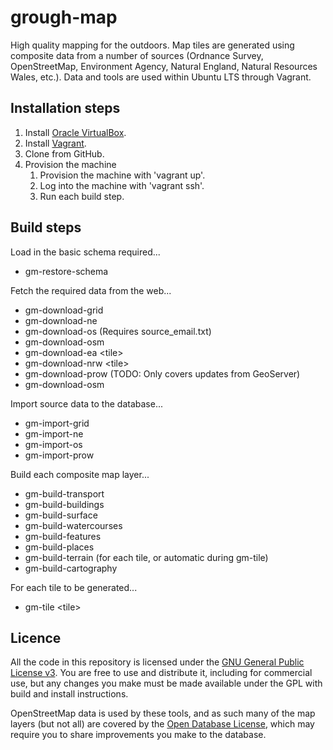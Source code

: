 # grough-map
High quality mapping for the outdoors. Map tiles are generated using composite data from a number of sources (Ordnance Survey, OpenStreetMap, Environment Agency, Natural England, Natural Resources Wales, etc.). Data and tools are used within Ubuntu LTS through Vagrant.

## Installation steps
1. Install [Oracle VirtualBox](https://www.virtualbox.org/).
2. Install [Vagrant](https://www.vagrantup.com/).
3. Clone from GitHub.
4. Provision the machine
	1. Provision the machine with 'vagrant up'.
	2. Log into the machine with 'vagrant ssh'.
	3. Run each build step.

## Build steps

Load in the basic schema required...
- gm-restore-schema

Fetch the required data from the web...
- gm-download-grid
- gm-download-ne
- gm-download-os (Requires source_email.txt)
- gm-download-osm
- gm-download-ea \<tile\>
- gm-download-nrw \<tile\>
- gm-download-prow	(TODO: Only covers updates from GeoServer)
- gm-download-osm 
 
Import source data to the database...
- gm-import-grid
- gm-import-ne
- gm-import-os
- gm-import-prow
  
Build each composite map layer...
- gm-build-transport
- gm-build-buildings
- gm-build-surface
- gm-build-watercourses
- gm-build-features
- gm-build-places
- gm-build-terrain (for each tile, or automatic during gm-tile)
- gm-build-cartography

For each tile to be generated...  
- gm-tile \<tile\>

## Licence

All the code in this repository is licensed under the [GNU General Public License v3](http://www.gnu.org/licenses/gpl-3.0.en.html). You are free to use and distribute it, including for commercial use, but any changes you make must be made available under the GPL with build and install instructions.

OpenStreetMap data is used by these tools, and as such many of the map layers (but not all) are covered by the [Open Database License](http://wiki.openstreetmap.org/wiki/Open_Data_License/Community_Guidelines), which may require you to share improvements you make to the database.
